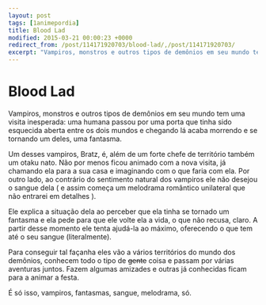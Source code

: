 ```yaml
---
layout: post
tags: [1animepordia]
title: Blood Lad
modified: 2015-03-21 00:00:23 +0000
redirect_from: /post/114171920703/blood-lad/,/post/114171920703/
excerpt: "Vampiros, monstros e outros tipos de demônios em seu mundo tem uma visita inesperada: uma humana passou por uma porta que tinha sido esquecida aberta entre os dois mundos e chegando lá acaba morrendo e se tornando um deles, uma fantasma."
---
```


Blood Lad
=========

Vampiros, monstros e outros tipos de demônios em seu mundo tem uma
visita inesperada: uma humana passou por uma porta que tinha sido
esquecida aberta entre os dois mundos e chegando lá acaba morrendo e se
tornando um deles, uma fantasma.

Um desses vampiros, Bratz, é, além de um forte chefe de território
também um otaku nato. Não por menos ficou animado com a nova visita, já
chamando ela para a sua casa e imaginando com o que faria com ela. Por
outro lado, ao contrário do sentimento natural dos vampiros ele não
desejou o sangue dela ( e assim começa um melodrama romântico unilateral
que não entrarei em detalhes ).

Ele explica a situação dela ao perceber que ela tinha se tornado um
fantasma e ela pede para que ele volte ela a vida, o que não recusa,
claro. A partir desse momento ele tenta ajudá-la ao máximo, oferecendo o
que tem até o seu sangue (literalmente).

Para conseguir tal façanha eles vão a vários territórios do mundo dos
demônios, conhecem todo o tipo de ~~gente~~ coisa e passam por várias
aventuras juntos. Fazem algumas amizades e outras já conhecidas ficam
para a animar a festa.

É só isso, vampiros, fantasmas, sangue, melodrama, só.



